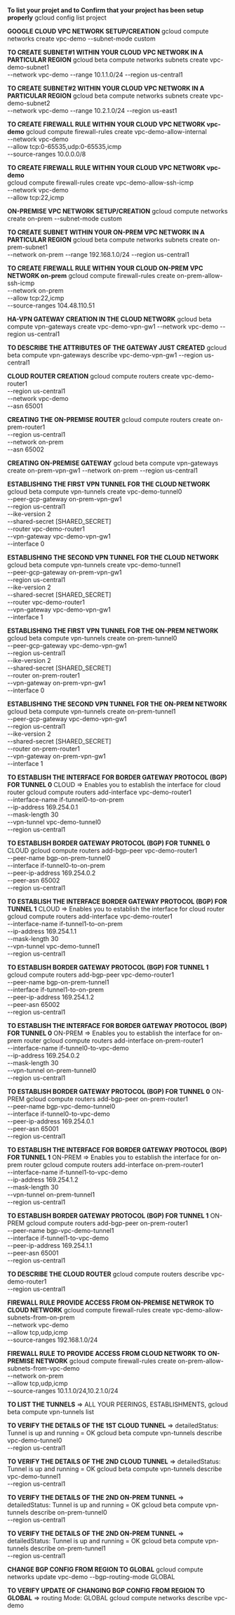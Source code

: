 **To list your projet and to Confirm that your project has been setup properly**
gcloud config list project

**GOOGLE CLOUD VPC NETWORK SETUP/CREATION**
gcloud compute networks create vpc-demo --subnet-mode custom

**TO CREATE SUBNET#1 WITHIN YOUR CLOUD VPC NETWORK IN A PARTICULAR REGION** 
gcloud beta compute networks subnets create vpc-demo-subnet1 \
--network vpc-demo --range 10.1.1.0/24 --region us-central1

**TO CREATE SUBNET#2 WITHIN YOUR CLOUD VPC NETWORK IN A PARTICULAR REGION** 
gcloud beta compute networks subnets create vpc-demo-subnet2 \
--network vpc-demo --range 10.2.1.0/24 --region us-east1

**TO CREATE FIREWALL RULE WITHIN YOUR CLOUD VPC NETWORK vpc-demo** 
gcloud compute firewall-rules create vpc-demo-allow-internal \
  --network vpc-demo \
  --allow tcp:0-65535,udp:0-65535,icmp \
  --source-ranges 10.0.0.0/8

**TO CREATE FIREWALL RULE WITHIN YOUR CLOUD VPC NETWORK vpc-demo**  
gcloud compute firewall-rules create vpc-demo-allow-ssh-icmp \
    --network vpc-demo \
    --allow tcp:22,icmp

**ON-PREMISE VPC NETWORK SETUP/CREATION**
gcloud compute networks create on-prem --subnet-mode custom

**TO CREATE SUBNET WITHIN YOUR ON-PREM VPC NETWORK IN A PARTICULAR REGION**
gcloud beta compute networks subnets create on-prem-subnet1 \
--network on-prem --range 192.168.1.0/24 --region us-central1

**TO CREATE FIREWALL RULE WITHIN YOUR CLOUD ON-PREM VPC NETWORK on-prem** 
gcloud compute firewall-rules create on-prem-allow-ssh-icmp \
    --network on-prem \
    --allow tcp:22,icmp\
    --source-ranges 104.48.110.51

**HA-VPN GATEWAY CREATION IN THE CLOUD NETWORK**
gcloud beta compute vpn-gateways create vpc-demo-vpn-gw1 --network vpc-demo --region us-central1

**TO DESCRIBE THE ATTRIBUTES OF THE GATEWAY JUST CREATED**
gcloud beta compute vpn-gateways describe vpc-demo-vpn-gw1 --region us-central1

**CLOUD ROUTER CREATION**
gcloud compute routers create vpc-demo-router1 \
    --region us-central1 \
    --network vpc-demo \
    --asn 65001

**CREATING THE ON-PREMISE ROUTER**
gcloud compute routers create on-prem-router1 \
    --region us-central1 \
    --network on-prem \
    --asn 65002

**CREATING ON-PREMISE GATEWAY**
gcloud beta compute vpn-gateways create on-prem-vpn-gw1 --network on-prem --region us-central1

**ESTABLISHING THE FIRST VPN TUNNEL FOR THE CLOUD NETWORK**
gcloud beta compute vpn-tunnels create vpc-demo-tunnel0 \
    --peer-gcp-gateway on-prem-vpn-gw1 \
    --region us-central1 \
    --ike-version 2 \
    --shared-secret [SHARED_SECRET] \
    --router vpc-demo-router1 \
    --vpn-gateway vpc-demo-vpn-gw1 \
    --interface 0

**ESTABLISHING THE SECOND VPN TUNNEL FOR THE CLOUD NETWORK**
gcloud beta compute vpn-tunnels create vpc-demo-tunnel1 \
    --peer-gcp-gateway on-prem-vpn-gw1 \
    --region us-central1 \
    --ike-version 2 \
    --shared-secret [SHARED_SECRET] \
    --router vpc-demo-router1 \
    --vpn-gateway vpc-demo-vpn-gw1 \
    --interface 1

**ESTABLISHING THE FIRST VPN TUNNEL FOR THE ON-PREM NETWORK**
gcloud beta compute vpn-tunnels create on-prem-tunnel0 \
    --peer-gcp-gateway vpc-demo-vpn-gw1 \
    --region us-central1 \
    --ike-version 2 \
    --shared-secret [SHARED_SECRET] \
    --router on-prem-router1 \
    --vpn-gateway on-prem-vpn-gw1 \
    --interface 0

**ESTABLISHING THE SECOND  VPN TUNNEL FOR THE ON-PREM NETWORK**
gcloud beta compute vpn-tunnels create on-prem-tunnel1 \
    --peer-gcp-gateway vpc-demo-vpn-gw1 \
    --region us-central1 \
    --ike-version 2 \
    --shared-secret [SHARED_SECRET] \
    --router on-prem-router1 \
    --vpn-gateway on-prem-vpn-gw1 \
    --interface 1

**TO ESTABLISH THE INTERFACE FOR BORDER GATEWAY PROTOCOL (BGP) FOR TUNNEL 0** CLOUD => Enables you to establish the interface for cloud router
gcloud compute routers add-interface vpc-demo-router1 \
    --interface-name if-tunnel0-to-on-prem \
    --ip-address 169.254.0.1 \
    --mask-length 30 \
    --vpn-tunnel vpc-demo-tunnel0 \
    --region us-central1

**TO ESTABLISH BORDER GATEWAY PROTOCOL (BGP) FOR TUNNEL 0** CLOUD
gcloud compute routers add-bgp-peer vpc-demo-router1 \
    --peer-name bgp-on-prem-tunnel0 \
    --interface if-tunnel0-to-on-prem \
    --peer-ip-address 169.254.0.2 \
    --peer-asn 65002 \
    --region us-central1

**TO ESTABLISH THE INTERFACE BORDER GATEWAY PROTOCOL (BGP) FOR TUNNEL 1** CLOUD => Enables you to establish the interface for cloud router
gcloud compute routers add-interface vpc-demo-router1 \
    --interface-name if-tunnel1-to-on-prem \
    --ip-address 169.254.1.1 \
    --mask-length 30 \
    --vpn-tunnel vpc-demo-tunnel1 \
    --region us-central1

**TO ESTABLISH BORDER GATEWAY PROTOCOL (BGP) FOR TUNNEL 1**
gcloud compute routers add-bgp-peer vpc-demo-router1 \
    --peer-name bgp-on-prem-tunnel1 \
    --interface if-tunnel1-to-on-prem \
    --peer-ip-address 169.254.1.2 \
    --peer-asn 65002 \
    --region us-central1

**TO ESTABLISH THE INTERFACE FOR BORDER GATEWAY PROTOCOL (BGP) FOR TUNNEL 0** ON-PREM => Enables you to establish the interface for on-prem router
gcloud compute routers add-interface on-prem-router1 \
    --interface-name if-tunnel0-to-vpc-demo \
    --ip-address 169.254.0.2 \
    --mask-length 30 \
    --vpn-tunnel on-prem-tunnel0 \
    --region us-central1

**TO ESTABLISH BORDER GATEWAY PROTOCOL (BGP) FOR TUNNEL 0** ON-PREM
gcloud compute routers add-bgp-peer on-prem-router1 \
    --peer-name bgp-vpc-demo-tunnel0 \
    --interface if-tunnel0-to-vpc-demo \
    --peer-ip-address 169.254.0.1 \
    --peer-asn 65001 \
    --region us-central1


**TO ESTABLISH THE INTERFACE FOR BORDER GATEWAY PROTOCOL (BGP) FOR TUNNEL 1** ON-PREM => Enables you to establish the interface for on-prem router
gcloud compute routers add-interface  on-prem-router1 \
    --interface-name if-tunnel1-to-vpc-demo \
    --ip-address 169.254.1.2 \
    --mask-length 30 \
    --vpn-tunnel on-prem-tunnel1 \
    --region us-central1

**TO ESTABLISH BORDER GATEWAY PROTOCOL (BGP) FOR TUNNEL 1** ON-PREM
gcloud compute routers add-bgp-peer  on-prem-router1 \
    --peer-name bgp-vpc-demo-tunnel1 \
    --interface if-tunnel1-to-vpc-demo \
    --peer-ip-address 169.254.1.1 \
    --peer-asn 65001 \
    --region us-central1

**TO DESCRIBE THE CLOUD ROUTER**
gcloud compute routers describe vpc-demo-router1 \
    --region us-central1

**FIREWALL RULE PROVIDE ACCESS FROM ON-PREMISE NETWROK TO CLOUD NETWORK**
gcloud compute firewall-rules create vpc-demo-allow-subnets-from-on-prem \
    --network vpc-demo \
    --allow tcp,udp,icmp \
    --source-ranges 192.168.1.0/24

**FIREWALL RULE TO PROVIDE ACCESS FROM CLOUD NETWORK TO ON-PREMISE NETWORK**
gcloud compute firewall-rules create on-prem-allow-subnets-from-vpc-demo \
    --network on-prem \
    --allow tcp,udp,icmp \
    --source-ranges 10.1.1.0/24,10.2.1.0/24

**TO LIST THE TUNNELS** => ALL YOUR PEERINGS, ESTABLISHMENTS,
gcloud beta compute vpn-tunnels list

**TO VERIFY THE DETAILS OF THE 1ST CLOUD TUNNEL** => detailedStatus: Tunnel is up and running = OK
gcloud beta compute vpn-tunnels describe vpc-demo-tunnel0 \
      --region us-central1

**TO VERIFY THE DETAILS OF THE 2ND CLOUD TUNNEL** => detailedStatus: Tunnel is up and running = OK
gcloud beta compute vpn-tunnels describe vpc-demo-tunnel1 \
      --region us-central1

**TO VERIFY THE DETAILS OF THE 2ND ON-PREM TUNNEL** => detailedStatus: Tunnel is up and running = OK
gcloud beta compute vpn-tunnels describe on-prem-tunnel0 \
      --region us-central1

**TO VERIFY THE DETAILS OF THE 2ND ON-PREM TUNNEL** => detailedStatus: Tunnel is up and running = OK
gcloud beta compute vpn-tunnels describe on-prem-tunnel1 \
      --region us-central1

**CHANGE BGP CONFIG FROM REGION TO GLOBAL**
gcloud compute networks update vpc-demo --bgp-routing-mode GLOBAL

**TO VERIFY UPDATE OF CHANGING BGP CONFIG FROM REGION TO GLOBAL** => routing Mode: GLOBAL
gcloud compute networks describe vpc-demo

